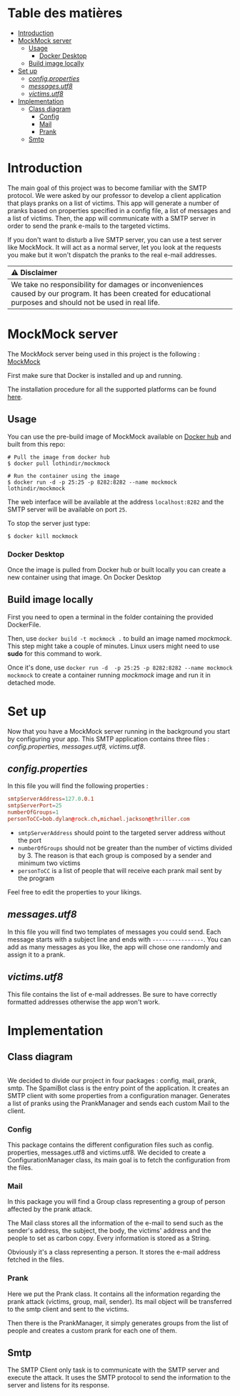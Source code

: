 # Table des matières
- [Introduction](#introduction)
- [MockMock server](#mockmock-server)
  * [Usage](#usage)
    + [Docker Desktop](#docker-desktop)
  * [Build image locally](#build-image-locally)
- [Set up](#set-up)
  * [_config.properties_](#-configproperties-)
  * [_messages.utf8_](#-messagesutf8-)
  * [_victims.utf8_](#-victimsutf8-)
- [Implementation](#implementation)
  * [Class diagram](#class-diagram)
    + [Config](#config)
    + [Mail](#mail)
    + [Prank](#prank)
  * [Smtp](#smtp)

# Introduction
The main goal of this project was to become familiar with the SMTP protocol. We were asked by our professor to develop a client application that plays pranks on a list of victims. This app will generate a number of pranks based on properties specified in a config file, a list of messages and a list of victims. Then, the app will communicate with a SMTP server in order to send the prank e-mails to the targeted victims.

If you don't want to disturb a live SMTP server, you can use a test server like MockMock. It will act as a normal server, let you look at the requests you make but it won't dispatch the pranks to the real e-mail addresses.

| :warning: Disclaimer |
|:---------------------|
| We take no responsibility for damages or inconveniences caused by our program. It has been created for educational purposes and should not be used in real life. |

# MockMock server
The MockMock server being used in this project is the following : [MockMock](https://github.com/HEIGVD-Course-API/MockMock)

First make sure that Docker is installed and up and running.

The installation procedure for all the supported platforms can be found [here](https://docs.docker.com/engine/install/).

## Usage
You can use the pre-build image of MockMock available on [Docker hub](https://hub.docker.com/repository/docker/lothindir/mockmock) and built from this repo:
```
# Pull the image from docker hub
$ docker pull lothindir/mockmock

# Run the container using the image
$ docker run -d -p 25:25 -p 8282:8282 --name mockmock lothindir/mockmock
```

The web interface will be available at the address `localhost:8282` and the SMTP server will be available on port `25`.

To stop the server just type:
```
$ docker kill mockmock
```

### Docker Desktop
Once the image is pulled from Docker hub or built locally you can create a new container using that image. On Docker Desktop

## Build image locally
First you need to open a terminal in the folder containing the provided DockerFile.

Then, use `docker build -t mockmock .` to build an image named *mockmock*. This step might take a couple of minutes. Linux users might need to use **sudo** for this command to work.

Once it's done, use `docker run -d  -p 25:25 -p 8282:8282 --name mockmock mockmock` to create a container running *mockmock* image and run it in detached mode.

# Set up
Now that you have a MockMock server running in the background you start by configuring your app. This SMTP application contains three files : _config.properties, messages.utf8, victims.utf8_. 

## _config.properties_
In this file you will find the following properties :
```conf
smtpServerAddress=127.0.0.1
smtpServerPort=25
numberOfGroups=1
personToCC=bob.dylan@rock.ch,michael.jackson@thriller.com
```
* `smtpServerAddress` should point to the targeted server address without the port
* `numberOfGroups` should not be greater than the number of victims divided by 3. The reason is that each group is composed by a sender and minimum two victims
* `personToCC` is a list of people that will receive each prank mail sent by the program

Feel free to edit the properties to your likings. 

## _messages.utf8_
In this file you will find two templates of messages you could send. Each message starts with a subject line and ends with `----------------`. You can add as many messages as you like, the app will chose one randomly and assign it to a prank.

## _victims.utf8_
This file contains the list of e-mail addresses. Be sure to have correctly formatted addresses otherwise the app won't work.

# Implementation

## Class diagram

![]()

We decided to divide our project in four packages : config, mail, prank, 
smtp. 
The SpamiBot class is the entry point of the application. It creates an SMTP 
client with some properties from a configuration manager. Generates a list 
of pranks using the PrankManager and sends each custom Mail to the client.

### Config

This package contains the different configuration files such as config.
properties, messages.utf8 and victims.utf8. We decided to create a 
ConfigurationManager class, its main goal is to fetch the configuration from 
the files.

### Mail
In this package you will find a Group class representing a group of person 
affected by the prank attack. 

The Mail class stores all the information of the e-mail to send such as the 
sender's address, the subject, the body, the victims' address and the people 
to set as carbon copy. Every information is stored as a String.

Obviously it's a class representing a person. It stores the e-mail address 
fetched in the files.

### Prank
Here we put the Prank class. It contains all the information regarding the 
prank attack (victims, group, mail, sender). 
Its mail object will be 
transferred to the smtp client and sent to the victims.

Then there is the PrankManager, it simply generates groups from the list of 
people and creates a custom prank for each one of them.


## Smtp
The SMTP Client only task is to communicate with the SMTP server and execute 
the attack. It uses the SMTP protocol to send the information to the server 
and listens for its response.

